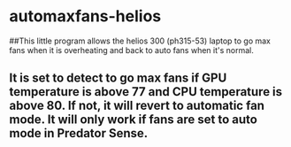 # automaxfans-helios
##This little program allows the helios 300 (ph315-53) laptop to go max fans when it is overheating and back to auto fans when it's normal.
## It is set to detect to go max fans if GPU temperature is above 77 and CPU temperature is above 80. If not, it will revert to automatic fan mode. It will only work if fans are set to auto mode in Predator Sense.
